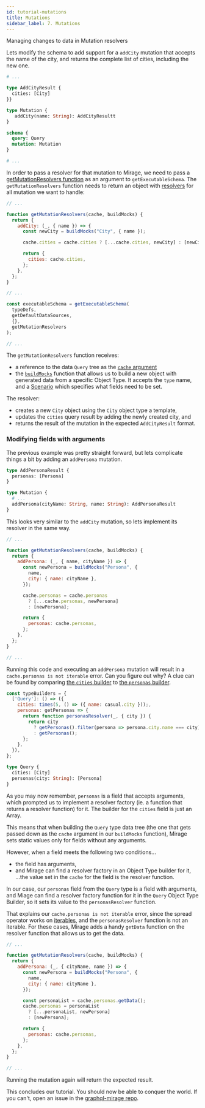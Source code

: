 ```yaml
---
id: tutorial-mutations
title: Mutations
sidebar_label: 7. Mutations
---
```


Managing changes to data in Mutation resolvers

Lets modify the schema to add support for a `addCity` mutation that accepts the name of the city, and returns the complete list of cities, including the new one.

```graphql
# ...

type AddCityResult {
  cities: [City]
}}

type Mutation {
   addCity(name: String): AddCityResultt
}

schema {
  query: Query
  mutation: Mutation
}

# ...
```

In order to pass a resolver for that mutation to Mirage, we need to pass a [getMutationResolvers function](/graphql-mirage/docs/api-get-executable-schema#getmutationresolverscache-buildmocks-context) as an argument to `getExecutableSchema`. The `getMutationResolvers` function needs to return an object with [resolvers](/graphql-mirage/docs/glossary#resolver) for all mutation we want to handle:

```javascript
// ...

function getMutationResolvers(cache, buildMocks) {
  return {
    addCity: (_, { name }) => {
      const newCity = buildMocks("City", { name });

      cache.cities = cache.cities ? [...cache.cities, newCity] : [newCity];

      return {
        cities: cache.cities,
      };
    },
  };
}

// ...

const executableSchema = getExecutableSchema(
  typeDefs,
  getDefaultDataSources,
  {},
  getMutationResolvers
);

// ...
```

The `getMutationResolvers` function receives:

- a reference to the data `Query` tree as the [`cache` argument](/graphql-mirage/docs/api-get-executable-schema#cache)
- the [`buildMocks`](/graphql-mirage/docs/api-build-mocks) function that allows us to build a new object with generated data from a specific Object Type. It accepts the `type` name, and a [Scenario](/graphql-mirage/docs/scenario) which specifies what fields need to be set.

The resolver:

- creates a new `City` object using the `City` object type a template,
- updates the `cities` query result by adding the newly created city, and
- returns the result of the mutation in the expected `AddCityResult` format.

### Modifying fields with arguments

The previous example was pretty straight forward, but lets complicate things a bit by adding an `addPersona` mutation.

```graphql
type AddPersonaResult {
  personas: [Persona]
}

type Mutation {
  # ...
  addPersona(cityName: String, name: String): AddPersonaResult
}
```

This looks very similar to the `addCity` mutation, so lets implement its resolver in the same way.

```javascript
// ...

function getMutationResolvers(cache, buildMocks) {
  return {
    addPersona: (_, { name, cityName }) => {
      const newPersona = buildMocks("Persona", {
        name,
        city: { name: cityName },
      });

      cache.personas = cache.personas
        ? [...cache.personas, newPersona]
        : [newPersona];

      return {
        personas: cache.personas,
      };
    },
  };
}

// ...
```

Running this code and executing an `addPersona` mutation will result in a `cache.personas is not iterable` error. Can you figure out why? A clue can be found by comparing [the `cities` builder](/graphql-mirage/docs/tutorial-fields-with-args#faking-dependencies) to [the `personas` builder](/graphql-mirage/docs/tutorial-fields-with-args).

```javascript
const typeBuilders = {
  ['Query']: () => ({
    cities: times(5, () => ({ name: casual.city }));,
    personas: getPersonas => {
      return function personasResolver(_, { city }) {
        return city
          ? getPersonas().filter(persona => persona.city.name === city)
          : getPersonas();
      };
    },
  }),
};
```

```graphql
type Query {
  cities: [City]
  personas(city: String): [Persona]
}
```

As you may now remember, `personas` is a field that accepts arguments, which prompted us to implement a resolver factory (ie. a function that returns a resolver function) for it. The builder for the `cities` field is just an Array.

This means that when building the `Query` type data tree (the one that gets passed down as the `cache` argument in our `buildMocks` function), Mirage sets static values only for fields without any arguments.

However, when a field meets the following two conditions...

- the field has arguments,
- and Mirage can find a resolver factory in an Object Type builder for it,
  ...the value set in the `cache` for the field is the resolver function.

In our case, our `personas` field from the `Query` type is a field with arguments, and Miage can find a resolver factory function for it in the `Query` Object Type Builder, so it sets its value to the `personasResolver` function.

That explains our `cache.personas is not iterable` error, since the spread operator works on [iterables](https://javascript.info/iterable), and the `personasResolver` function is not an iterable. For these cases, Mirage adds a handy `getData` function on the resolver function that allows us to get the data.

```javascript
// ...

function getMutationResolvers(cache, buildMocks) {
  return {
    addPersona: (_, { cityName, name }) => {
      const newPersona = buildMocks("Persona", {
        name,
        city: { name: cityName },
      });

      const personaList = cache.personas.getData();
      cache.personas = personaList
        ? [...personaList, newPersona]
        : [newPersona];

      return {
        personas: cache.personas,
      };
    },
  };
}

// ...
```

Running the mutation again will return the expected result.

This concludes our tutorial. You should now be able to conquer the world. If you can't, open an issue in the [graphql-mirage repo](https://github.com/lola-tech/graphql-mirage).
